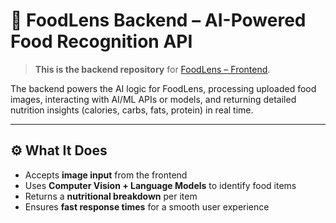 # 🧠 FoodLens Backend – AI-Powered Food Recognition API

> **This is the backend repository** for [FoodLens – Frontend](https://github.com/ShibagniBhattacharjee06/fitfood).

The backend powers the AI logic for FoodLens, processing uploaded food images, interacting with AI/ML APIs or models, and returning detailed nutrition insights (calories, carbs, fats, protein) in real time.

---

## ⚙️ What It Does

- Accepts **image input** from the frontend
- Uses **Computer Vision + Language Models** to identify food items
- Returns a **nutritional breakdown** per item
- Ensures **fast response times** for a smooth user experience
